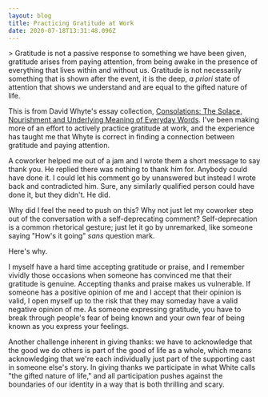 ```yaml
---
layout: blog
title: Practicing Gratitude at Work
date: 2020-07-18T13:31:48.096Z
---
```

\> Gratitude is not a passive response to something we have been given, gratitude arises from paying attention, from being awake in the presence of everything that lives within and without us. Gratitude is not necessarily something that is shown after the event, it is the deep, *a priori* state of attention that shows we understand and are equal to the gifted nature of life.

This is from David Whyte's essay collection, [Consolations: The Solace, Nourishment and Underlying Meaning of Everyday Words](https://davidwhyte.stores.yahoo.net/cop.html). I've been making more of an effort to actively practice gratitude at work, and the experience has taught me that Whyte is correct in finding a connection between gratitude and paying attention.

A coworker helped me out of a jam and I wrote them a short message to say thank you. He replied there was nothing to thank him for. Anybody could have done it. I could let his comment go by unanswered but instead I wrote back and contradicted him. Sure, any similarly qualified person could have done it, but they didn't. He did.

Why did I feel the need to push on this? Why not just let my coworker step out of the conversation with a self-deprecating comment? Self-deprecation is a common rhetorical gesture; just let it go by unremarked, like someone saying "How's it going" *sans* question mark. 

Here's why.

I myself have a hard time accepting gratitude or praise, and I remember vividly those occasions when someone has convinced me that their gratitude is genuine. Accepting thanks and praise makes us vulnerable. If someone has a positive opinion of me and I accept that their opinion is valid, I open myself up to the risk that they may someday have a valid negative opinion of me. As someone expressing gratitude, you have to break through people's fear of being known and your own fear of being known as you express your feelings.

Another challenge inherent in giving thanks: we have to acknowledge that the good we do others is part of the good of life as a whole, which means acknowledging that we're each individually just part of the supporting cast in someone else's story. In giving thanks we participate in what White calls "the gifted nature of life," and all participation pushes against the boundaries of our identity in a way that is both thrilling and scary.